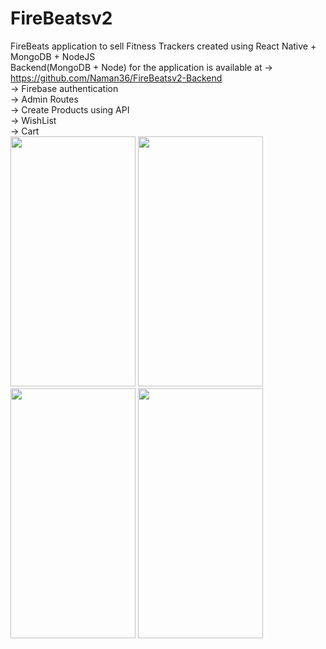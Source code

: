 # FireBeatsv2

FireBeats application to sell Fitness Trackers created using React Native + MongoDB + NodeJS  
Backend(MongoDB + Node) for the application is available at -> https://github.com/Naman36/FireBeatsv2-Backend  
  -> Firebase authentication  
  -> Admin Routes  
  -> Create Products using API  
  -> WishList  
  -> Cart  
        <img src="https://github.com/Naman36/FireBeatsv2/assets/49076224/a1273ae4-d1de-4a31-9b49-1c54a406b489" width="200" height="400" />
        <img src="https://github.com/Naman36/FireBeatsv2/assets/49076224/58b24e24-f6d0-4d14-b261-7d7608adc0a0" width="200" height="400" />  
        <img src="https://github.com/Naman36/FireBeatsv2/assets/49076224/f36b041e-2f31-4278-b962-00ac2c122385" width="200" height="400" />
        <img src="https://github.com/Naman36/FireBeatsv2/assets/49076224/8a205a9f-7842-4c72-9664-6bdd6ed6e7b6" width="200" height="400" />
